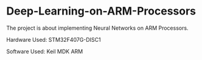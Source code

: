 # Deep-Learning-on-ARM-Processors

The project is about implementing Neural Networks on ARM Processors.

Hardware Used: STM32F407G-DISC1

Software Used: Keil MDK ARM
